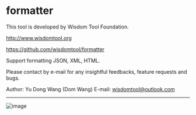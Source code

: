 # formatter

This tool is developed by Wisdom Tool Foundation.  

http://www.wisdomtool.org  

https://github.com/wisdomtool/formatter  

Support formatting JSON, XML, HTML.  

Please contact by e-mail for any insightful feedbacks, feature requests and bugs.  

Author: Yu Dong Wang (Dom Wang)  E-mail: wisdomtool@outlook.com

---------------------------------------------------------------------------------------------------------------------

![image](https://github.com/wisdomtool/formatter/blob/master/Image_1.png)
